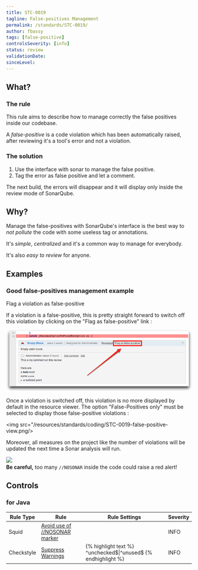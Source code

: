 ```yaml
---
title: STC-0019
tagline: False-positives Management
permalink: /standards/STC-0019/
author: fbassy
tags: [false-positive]
controlsSeverity: [info]
status: review
validationDate:
sinceLevel:
---
```


<a name="what"></a>
## What?

### <i class="fa fa-info-circle"></i> The rule

This rule aims to describe how to manage correctly the false positives
inside our codebase.

A *false-positive* is a code violation which has been automatically raised,
after reviewing it's a tool's error and not a violation.

### <i class="fa fa-lightbulb-o"></i> The solution

1. Use the interface with sonar to manage the false positive.
2. Tag the error as false positive and let a comment.


The next build, the errors will disappear and it will display only inside the review mode of SonarQube.

<a name="why"></a>
## Why?

Manage the false-positives with SonarQube's interface is the best way to *not pollute* the code with some useless tag or
annotations.

It's *simple*, *centralized* and it's a common way to manage for everybody.

It's also *easy to review* for anyone.

<a name="examples"></a>
## Examples

<div class="panel panel-success">
  <div class="panel-heading">
    <h3 class="panel-title"><i class="fa fa-thumbs-up pull-right"></i> Good false-positives management example</h3>
  </div>
  <div class="panel-body">

<p>Flag a violation as false-positive</p>

<p>If a violation is a false-positive, this is pretty straight forward to
switch off this violation by clicking on the "Flag as false-positive" link
:</p>

<img src="/resources/standards/coding/STC-0019-flag-as-false-positive.png"/>

<p>Once a violation is switched off, this violation is no more displayed by
default in the resource viewer. The option "False-Positives only" must be
selected to display those false-positive violations :</p>

<img src="/resources/standards/coding/STC-0019-false-positive-view.png/>

<p>Moreover, all measures on the project like the number of violations will be
updated the next time a Sonar analysis will run.</p>

<img src="/resources/standards/coding/STC-0019-sonar_false_postive_screenshot01.png"/>

  </div>
</div>

<div class="alert alert-warning">
  <i class="fa fa-exclamation-triangle"></i> <strong>Be careful,</strong> too many <code>//NOSONAR</code> inside the code could
  raise a red alert!
</div>

<a name="controls"></a>
## <i class="fa fa-shield"></i> Controls

### for Java

<div class="table-responsive">
  <table class="table">
    <thead>
      <tr>
        <th>Rule Type</th>
        <th>Rule</th>
        <th>Rule Settings</th>
        <th>Severity</th>
      </tr>
    </thead>
    <tbody>
    <tr>
      <td>Squid</td>
      <td><a href="http://jira.codehaus.org/browse/SONAR-1817">Avoid use of //NOSONAR marker</a></td>
       <td>
       </td>
       <td>INFO</td>
     </tr>
     <tr>
       <td>Checkstyle</td>
       <td><a href="http://checkstyle.sourceforge.net/config_annotation.html#SuppressWarnings" >Suppress Warnings</a></td>
       <td>
{% highlight text %}
^unchecked$|^unused$
{% endhighlight %}
       </td>
       <td>INFO</td>
     </tr>
   </tbody>
  </table>
</div>
